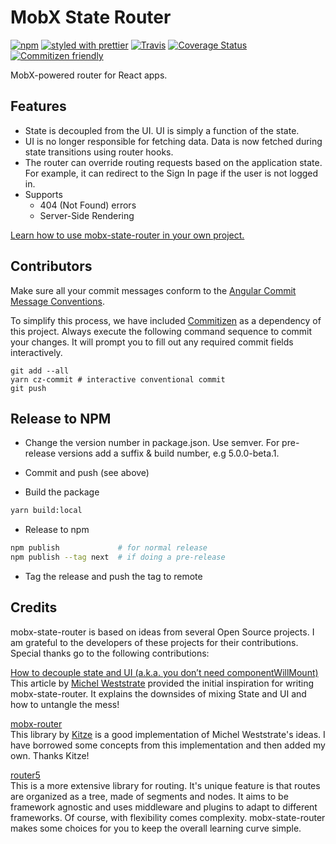 # MobX State Router

[![npm](https://img.shields.io/npm/v/mobx-state-router?style=plastic)](https://www.npmjs.com/package/mobx-state-router)
[![styled with prettier](https://img.shields.io/badge/styled_with-prettier-ff69b4.svg)](https://github.com/prettier/prettier)
[![Travis](https://img.shields.io/travis/alexjoverm/typescript-library-starter.svg)](https://travis-ci.org/nareshbhatia/mobx-state-router)
[![Coverage Status](https://coveralls.io/repos/github/nareshbhatia/mobx-state-router/badge.svg?branch=master)](https://coveralls.io/github/nareshbhatia/mobx-state-router?branch=master)
[![Commitizen friendly](https://img.shields.io/badge/commitizen-friendly-brightgreen.svg)](http://commitizen.github.io/cz-cli/)

MobX-powered router for React apps.

## Features

-   State is decoupled from the UI. UI is simply a function of the state.
-   UI is no longer responsible for fetching data. Data is now fetched during
    state transitions using router hooks.
-   The router can override routing requests based on the application state. For
    example, it can redirect to the Sign In page if the user is not logged in.
-   Supports
    -   404 (Not Found) errors
    -   Server-Side Rendering

[Learn how to use mobx-state-router in your own project.](https://nareshbhatia.github.io/mobx-state-router/)

## Contributors

Make sure all your commit messages conform to the
[Angular Commit Message Conventions](https://github.com/angular/angular.js/blob/master/DEVELOPERS.md#-git-commit-guidelines).

To simplify this process, we have included
[Commitizen](http://commitizen.github.io/cz-cli/) as a dependency of this
project. Always execute the following command sequence to commit your changes.
It will prompt you to fill out any required commit fields interactively.

```
git add --all
yarn cz-commit # interactive conventional commit
git push
```

## Release to NPM

-   Change the version number in package.json. Use semver. For pre-release
    versions add a suffix & build number, e.g 5.0.0-beta.1.

-   Commit and push (see above)

-   Build the package

```bash
yarn build:local
```

-   Release to npm

```bash
npm publish             # for normal release
npm publish --tag next  # if doing a pre-release
```

-   Tag the release and push the tag to remote

## Credits

mobx-state-router is based on ideas from several Open Source projects. I am
grateful to the developers of these projects for their contributions. Special
thanks go to the following contributions:

[How to decouple state and UI (a.k.a. you don’t need componentWillMount)](https://hackernoon.com/how-to-decouple-state-and-ui-a-k-a-you-dont-need-componentwillmount-cc90b787aa37)\
This article by [Michel Weststrate](https://twitter.com/mweststrate) provided the
initial inspiration for writing mobx-state-router. It explains the downsides of mixing
State and UI and how to untangle the mess!

[mobx-router](https://github.com/kitze/mobx-router)\
This library by [Kitze](https://github.com/kitze) is a good implementation of Michel
Weststrate's ideas. I have borrowed some concepts from this implementation and then
added my own. Thanks Kitze!

[router5](https://github.com/router5/router5)\
This is a more extensive library for routing. It's unique feature is that routes
are organized as a tree, made of segments and nodes. It aims to be framework agnostic
and uses middleware and plugins to adapt to different frameworks. Of course, with
flexibility comes complexity. mobx-state-router makes some choices for you to keep
the overall learning curve simple.
